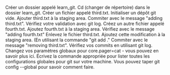 Créer un dossier appelé learn_git.
Cd (changer de répertoire) dans le dossier learn_git.
Créer un fichier appelé third.txt.
Initialiser un dépôt git vide.
Ajouter third.txt à la staging area.
Commiter avec le message "adding third.txt".
Vérifiez votre validation avec git log.
Créez un autre fichier appelé fourth.txt.
Ajoutez fourth.txt à la staging area.
Vérifiez avec le message "adding fourth.txt"
Enlevez le fichier third.txt.
Ajoutez cette modification à la staging area. (En utilisant la commande "git add ."
Commiter avec le message "removing third.txt".
Vérifiez vos commits en utilisant git log.
Changez vos paramètres globaux pour core.pager=cat - vous pouvez en savoir plus ici.
Écrivez la commande appropriée pour lister toutes les configurations globales pour git sur votre machine.
Vous pouvez taper git config --global pour savoir comment faire.
 
